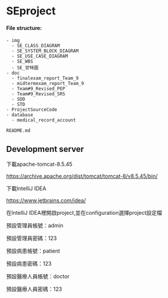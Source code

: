 # SEproject

#### File structure:

```
- img
  - SE_CLASS_DIAGRAM
  - SE_SYSTEM_BLOCK_DIAGRAM
  - SE_USE_CASE_DIAGRAM
  - SE_WBS
  - SE_甘特圖
- doc
  - finalexam_report_Team_9
  - midtermexam_report_Team_9
  - Team#9_Revised_PEP
  - Team#9_Revised_SRS
  - SDD
  - STD
- ProjectSourceCode
- database
  - medical_record_account

README.md
```

## Development server
下載apache-tomcat-8.5.45

https://archive.apache.org/dist/tomcat/tomcat-8/v8.5.45/bin/

下載IntelliJ IDEA

https://www.jetbrains.com/idea/


在IntelliJ IDEA裡開啟project,並在configuration選擇project設定檔


預設管理員帳號：admin

預設管理員密碼：123

預設病患帳號：patient

預設病患密碼：123

預設醫療人員帳號：doctor

預設醫療人員密碼：123


